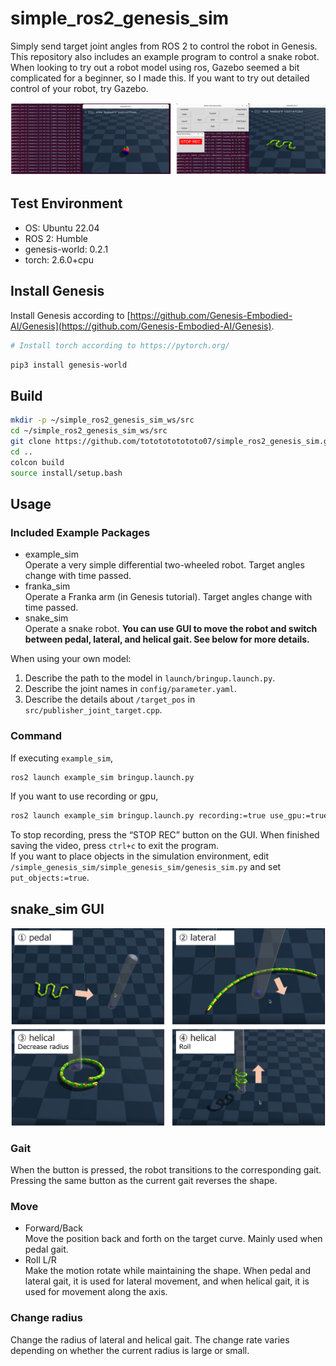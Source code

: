# simple_ros2_genesis_sim
Simply send target joint angles from ROS 2 to control the robot in Genesis. This repository also includes an example program to control a snake robot.  
When looking to try out a robot model using ros, Gazebo seemed a bit complicated for a beginner, so I made this. If you want to try out detailed control of your robot, try Gazebo.

![sim_img](imgs/sim.png)

## Test Environment
- OS: Ubuntu 22.04  
- ROS 2: Humble  
- genesis-world: 0.2.1  
- torch: 2.6.0+cpu  

## Install Genesis
Install Genesis according to [https://github.com/Genesis-Embodied-AI/Genesis](https://github.com/Genesis-Embodied-AI/Genesis).
```bash
# Install torch according to https://pytorch.org/
```
```bash
pip3 install genesis-world
```

## Build
```bash
mkdir -p ~/simple_ros2_genesis_sim_ws/src
cd ~/simple_ros2_genesis_sim_ws/src
git clone https://github.com/tototototototo07/simple_ros2_genesis_sim.git
cd ..
colcon build
source install/setup.bash
```

## Usage
### Included Example Packages
- example_sim  
  Operate a very simple differential two-wheeled robot. Target angles change with time passed.  
- franka_sim  
  Operate a Franka arm (in Genesis tutorial). Target angles change with time passed.  
- snake_sim  
  Operate a snake robot. **You can use GUI to move the robot and switch between pedal, lateral, and helical gait. See below for more details.**  

When using your own model:  
1. Describe the path to the model in ```launch/bringup.launch.py```.  
2. Describe the joint names in ```config/parameter.yaml```.  
3. Describe the details about ```/target_pos``` in ```src/publisher_joint_target.cpp```.  

### Command  
If executing ```example_sim```,  
```bash
ros2 launch example_sim bringup.launch.py
```
If you want to use recording or gpu,  
```bash
ros2 launch example_sim bringup.launch.py recording:=true use_gpu:=true
```
To stop recording, press the “STOP REC” button on the GUI. When finished saving the video, press ```ctrl+c``` to exit the program.  
If you want to place objects in the simulation environment, edit ```/simple_genesis_sim/simple_genesis_sim/genesis_sim.py``` and set ```put_objects:=true```.

## snake_sim GUI  

![snake_sim_img](imgs/snake_sim.png)

### Gait  
When the button is pressed, the robot transitions to the corresponding gait. Pressing the same button as the current gait reverses the shape.  
### Move  
- Forward/Back  
  Move the position back and forth on the target curve. Mainly used when pedal gait.
- Roll L/R  
  Make the motion rotate while maintaining the shape. When pedal and lateral gait, it is used for lateral movement, and when helical gait, it is used for movement along the axis.
### Change radius  
Change the radius of lateral and helical gait. The change rate varies depending on whether the current radius is large or small. 
